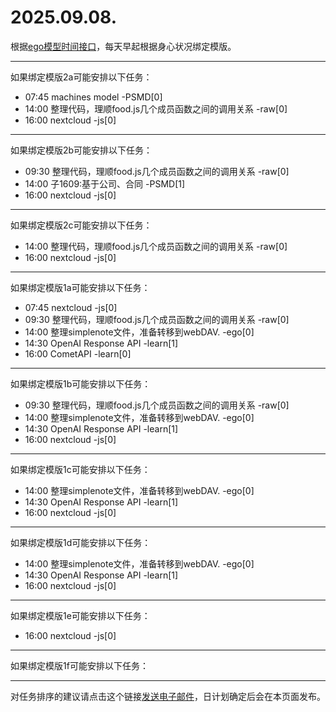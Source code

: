 # 2025.09.08.

根据[ego模型时间接口](https://gitee.com/hyg/blog/blob/master/timeflow.md)，每天早起根据身心状况绑定模版。

---
如果绑定模版2a可能安排以下任务：

- 07:45	machines model -PSMD[0]
- 14:00	整理代码，理顺food.js几个成员函数之间的调用关系 -raw[0]
- 16:00	nextcloud -js[0]

---
如果绑定模版2b可能安排以下任务：

- 09:30	整理代码，理顺food.js几个成员函数之间的调用关系 -raw[0]
- 14:00	子1609:基于公司、合同 -PSMD[1]
- 16:00	nextcloud -js[0]

---
如果绑定模版2c可能安排以下任务：

- 14:00	整理代码，理顺food.js几个成员函数之间的调用关系 -raw[0]
- 16:00	nextcloud -js[0]

---
如果绑定模版1a可能安排以下任务：

- 07:45	nextcloud -js[0]
- 09:30	整理代码，理顺food.js几个成员函数之间的调用关系 -raw[0]
- 14:00	整理simplenote文件，准备转移到webDAV. -ego[0]
- 14:30	OpenAI Response API -learn[1]
- 16:00	CometAPI -learn[0]

---
如果绑定模版1b可能安排以下任务：

- 09:30	整理代码，理顺food.js几个成员函数之间的调用关系 -raw[0]
- 14:00	整理simplenote文件，准备转移到webDAV. -ego[0]
- 14:30	OpenAI Response API -learn[1]
- 16:00	nextcloud -js[0]

---
如果绑定模版1c可能安排以下任务：

- 14:00	整理simplenote文件，准备转移到webDAV. -ego[0]
- 14:30	OpenAI Response API -learn[1]
- 16:00	nextcloud -js[0]

---
如果绑定模版1d可能安排以下任务：

- 14:00	整理simplenote文件，准备转移到webDAV. -ego[0]
- 14:30	OpenAI Response API -learn[1]
- 16:00	nextcloud -js[0]

---
如果绑定模版1e可能安排以下任务：

- 16:00	nextcloud -js[0]

---
如果绑定模版1f可能安排以下任务：


---
对任务排序的建议请点击这个链接<a href="mailto:huangyg@mars22.com?subject=关于2025.09.08.任务排序的建议&body=date: 2025.09.08.%0D%0Afile: ../../blog/release/time/d.20250908.md%0D%0A---请勿修改邮件主题及以上内容---%0D%0A">发送电子邮件</a>，日计划确定后会在本页面发布。